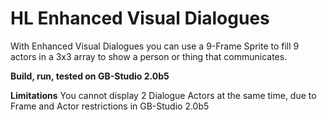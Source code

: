 # HL Enhanced Visual Dialogues

With Enhanced Visual Dialogues you can use a 9-Frame Sprite to fill 9 actors in a 3x3 array to show a person or thing that communicates.


**Build, run, tested on GB-Studio 2.0b5**

**Limitations**
You cannot display 2 Dialogue Actors at the same time, due to Frame and Actor restrictions in GB-Studio 2.0b5


